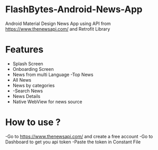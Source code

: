 # FlashBytes-Android-News-App
Android Material Design News App using API from https://www.thenewsapi.com/ and Retrofit Library

# Features
   - Splash Screen
   - Onboarding Screen
   - News from multi Language
   -Top News
   - All News
   - News by categories
   - -Search News
   - News Details
   - Native WebView for news source

# How to use ?
   -Go to  https://www.thenewsapi.com/ and create a free account
   -Go to Dashboard to get you api token
   -Paste the token in Constant File
